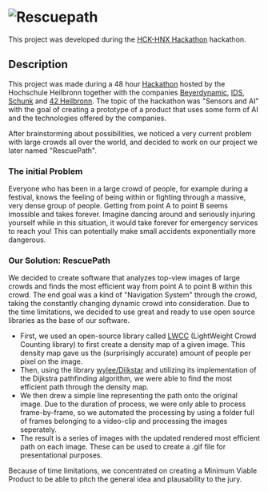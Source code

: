 # ![Rescuepath](https://user-images.githubusercontent.com/86598034/147409201-2f75ae4d-8c87-44f0-9b8c-72c945416347.png)
This project was developed during the [HCK-HNX Hackathon](https://www.hck-hnx.de/) hackathon.

## Description
This project was made during a 48 hour [Hackathon](https://www.hck-hnx.de/) hosted by the Hochschule Heilbronn together with the companies [Beyerdynamic](https://www.beyerdynamic.de/), [IDS](https://de.ids-imaging.com/), [Schunk](https://schunk.com/de_de/startseite/) and [42 Heilbronn](https://www.42heilbronn.de/en/).
The topic of the hackathon was "Sensors and AI" with the goal of creating a prototype of a product that uses some form of AI and the technologies offered by the companies.

After brainstorming about possibilities, we noticed a very current problem with large crowds all over the world, and decided to work on our project we later named "RescuePath".
### The initial Problem
Everyone who has been in a large crowd of people, for example during a festival, knows the feeling of being within or fighting through a massive, very dense group of people. Getting from point A to point B seems imossible and takes forever.
Imagine dancing around and seriously injuring yourself while in this situation, it would take forever for emergency services to reach you! This can potentially make small accidents exponentially more dangerous.

### Our Solution: RescuePath
We decided to create software that analyzes top-view images of large crowds and finds the most efficient way from point A to point B within this crowd. The end goal was a kind of "Navigation System" through the crowd, taking the constantly changing dynamic crowd into consideration.
Due to the time limitations, we decided to use great and ready to use open source libraries as the base of our software.
- First, we used an open-source library called [LWCC](https://github.com/tersekmatija/lwcc) (LightWeight Crowd Counting     library) to first create a density map of a given image.
  This density map gave us the (surprisingly accurate) amount of people per pixel on the image.
- Then, using the library [wylee/Dijkstar](https://github.com/wylee/Dijkstar) and utilizing its implementation of the       Dijkstra pathfinding algorithm, we were able to find the most efficient path through the density map.
- We then drew a simple line representing the path onto the original image. Due to the duration of process, we were only able to process frame-by-frame, so we automated the processing by using a folder full of frames belonging to a video-clip and processing the images seperately.
- The result is a series of images with the updated rendered most efficient path on each image. These can be used to create a .gif file for presentational purposes.

Because of time limitations, we concentrated on creating a Minimum Viable Product to be able to pitch the general idea and plausability to the jury.



